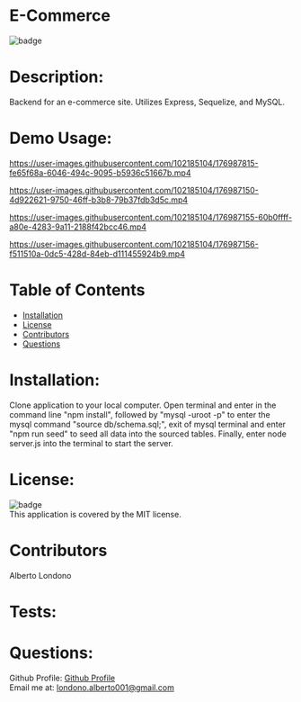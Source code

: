 # E-Commerce

![badge](https://img.shields.io/badge/license-MIT-orange)

# Description: 
Backend for an e-commerce site. Utilizes Express, Sequelize, and MySQL.

# Demo Usage: 


https://user-images.githubusercontent.com/102185104/176987815-fe65f68a-6046-494c-9095-b5936c51667b.mp4


https://user-images.githubusercontent.com/102185104/176987150-4d922621-9750-46ff-b3b8-79b37fdb3d5c.mp4


https://user-images.githubusercontent.com/102185104/176987155-60b0ffff-a80e-4283-9a11-2188f42bcc46.mp4



https://user-images.githubusercontent.com/102185104/176987156-f511510a-0dc5-428d-84eb-d111455924b9.mp4




# Table of Contents
* [Installation](#installation)
* [License](#license)
* [Contributors](#contributors)
* [Questions](#questions)

# Installation:
Clone application to your local computer. Open terminal and enter in the command line "npm install", followed by "mysql -uroot -p" to enter the mysql command "source db/schema.sql;", exit of mysql terminal and enter "npm run seed" to seed all data into the sourced tables. Finally, enter node server.js into the terminal to start the server.
# License:
![badge](https://img.shields.io/badge/license-MIT-orange)
<br />
This application is covered by the MIT license. 
# Contributors 
Alberto Londono
# Tests:

# Questions:
Github Profile: [Github Profile](https://github.com/Guapguap)
<br>
Email me at: londono.alberto001@gmail.com

